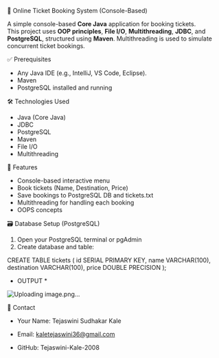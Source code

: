  🎫 Online Ticket Booking System (Console-Based)

A simple console-based **Core Java** application for booking tickets.  
This project uses **OOP principles**, **File I/O**, **Multithreading**, **JDBC**, and **PostgreSQL**, structured using **Maven**.
Multithreading is used to simulate concurrent ticket bookings.


 ✅ Prerequisites

- Any Java IDE (e.g., IntelliJ, VS Code, Eclipse). 
- Maven  
- PostgreSQL installed and running  

🛠 Technologies Used

- Java (Core Java)
- JDBC
- PostgreSQL
- Maven
- File I/O
- Multithreading

🌟 Features

- Console-based interactive menu
- Book tickets (Name, Destination, Price)
- Save bookings to PostgreSQL DB and tickets.txt
- Multithreading for handling each booking
- OOPS concepts


🗃️ Database Setup (PostgreSQL)

1. Open your PostgreSQL terminal or pgAdmin  
2. Create database and table:


CREATE TABLE tickets (
    id SERIAL PRIMARY KEY,
    name VARCHAR(100),
    destination VARCHAR(100),
    price DOUBLE PRECISION
);

 * OUTPUT *

![Uploading image.png…]()







🌟 Contact


- Your Name: Tejaswini Sudhakar Kale

- Email: kaletejaswini36@gmail.com

- GitHub: Tejaswini-Kale-2008
